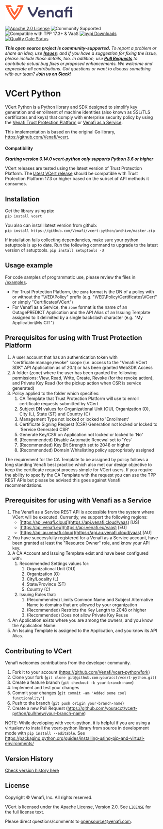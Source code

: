 [![Venafi](https://raw.githubusercontent.com/Venafi/.github/master/images/Venafi_logo.png)](https://www.venafi.com/)

[![Apache 2.0 License](https://img.shields.io/badge/License-Apache%202.0-blue.svg)](https://opensource.org/licenses/Apache-2.0)
![Community Supported](https://img.shields.io/badge/Support%20Level-Community-brightgreen)
![Compatible with TPP 17.3+ & VaaS](https://img.shields.io/badge/Compatibility-TPP%2017.3+%20%26%20VaaS-f9a90c)
[![pypi Downloads](https://img.shields.io/pypi/dw/vcert)](https://pypi.org/project/vcert/)
[![Quality Gate Status](https://sonarcloud.io/api/project_badges/measure?project=Venafi_vcert-python&metric=alert_status)](https://sonarcloud.io/summary/new_code?id=Venafi_vcert-python)

_**This open source project is community-supported.** To report a problem or share an idea, use
**[Issues](https://github.com/Venafi/vcert-python/issues)**; and if you have a suggestion for fixing the issue, please include those details, too.
In addition, use **[Pull Requests](https://github.com/Venafi/vcert-python/pulls)** to contribute actual bug fixes or proposed enhancements.
We welcome and appreciate all contributions. Got questions or want to discuss something with our team?
**[Join us on Slack](https://join.slack.com/t/venafi-integrations/shared_invite/zt-i8fwc379-kDJlmzU8OiIQOJFSwiA~dg)**!_

# VCert Python
 
VCert Python is a Python library and SDK  designed to simplify key generation and enrollment of machine identities
(also known as SSL/TLS certificates and keys) that comply with enterprise security policy by using the
[Venafi Trust Protection Platform](https://www.venafi.com/platform/trust-protection-platform) or
[Venafi as a Service](https://www.venafi.com/venaficloud).

This implementation is based on the original Go library, https://github.com/Venafi/vcert.

#### Compatibility
***Starting version 0.14.0 vcert-python only supports Python 3.6 or higher*** 

VCert releases are tested using the latest version of Trust Protection Platform.  The [latest VCert release](https://github.com/Venafi/vcert-python/releases/latest) should be compatible with Trust Protection Platform 17.3 or higher based on the subset of API methods it consumes.

## Installation
Get the library using pip:  
`pip install vcert`  

You also can install latest version from github:  
`pip install https://github.com/Venafi/vcert-python/archive/master.zip`

If installation fails collecting dependancies, make sure your python setuptools is up to date. Run the following command to upgrade to the latest version of setuptools.
`pip install setuptools -U`

## Usage example

For code samples of programmatic use, please review the files in [/examples](https://github.com/Venafi/vcert-python/tree/master/examples).
- For Trust Protection Platform, the `zone` format is the DN of a policy with or without the "\VED\Policy\" prefix (e.g. "\VED\Policy\Certificates\VCert" or simply "Certificates\VCert")
- For Venafi as a Service, the `zone` format is the name of an OutagePREDICT Application and the API Alias of an Issuing Template assigned to it delimited by a single backslash character (e.g. "My Application\My CIT")

## Prerequisites for using with Trust Protection Platform

1. A user account that has an authentication token with "certificate:manage,revoke" scope (i.e.
access to the "Venafi VCert SDK" API Application as of 20.1) or has been granted WebSDK Access
2. A folder (zone) where the user has been granted the following permissions: View, Read, Write,
Create, Revoke (for the revoke action), and Private Key Read (for the pickup action when CSR is
service generated)
3. Policy applied to the folder which specifies:
    1. CA Template that Trust Protection Platform will use to enroll certificate requests submitted by VCert
    2. Subject DN values for Organizational Unit (OU), Organization (O), City (L), State (ST) and Country (C)
    3. Management Type not locked or locked to 'Enrollment'
    4. Certificate Signing Request (CSR) Generation not locked or locked to 'Service Generated CSR'
    5. Generate Key/CSR on Application not locked or locked to 'No'
    6. (Recommended) Disable Automatic Renewal set to 'Yes'
    7. (Recommended) Key Bit Strength set to 2048 or higher
    8. (Recommended) Domain Whitelisting policy appropriately assigned

The requirement for the CA Template to be assigned by policy follows a long standing Venafi best
practice which also met our design objective to keep the certificate request process simple for
VCert users. If you require the ability to specify the CA Template with the request you can use the
TPP REST APIs but please be advised this goes against Venafi recommendations.

## Prerequisites for using with Venafi as a Service

1. The Venafi as a Service REST API is accessible from the system where VCert
will be executed. Currently, we support the following regions:
   - [https://api.venafi.cloud](https://api.venafi.cloud/vaas) [US]
   - [https://api.venafi.eu](https://api.venafi.eu/vaas) [EU]
   - [https://api.au.venafi.cloud](https://api.au.venafi.cloud/vaas) [AU]
2. You have successfully registered for a Venafi as a Service account, have been granted at least the
"Resource Owner" role, and know your API key.
3. A CA Account and Issuing Template exist and have been configured with:
    1. Recommended Settings values for:
        1. Organizational Unit (OU)
        2. Organization (O)
        3. City/Locality (L)
        4. State/Province (ST)
        5. Country (C)
    2. Issuing Rules that:
        1. (Recommended) Limits Common Name and Subject Alternative Name to domains that are allowed by your organization
        2. (Recommended) Restricts the Key Length to 2048 or higher
        3. (Recommended) Does not allow Private Key Reuse
4. An Application exists where you are among the owners, and you know the Application Name.
5. An Issuing Template is assigned to the Application, and you know its API Alias.

## Contributing to VCert

Venafi welcomes contributions from the developer community.

1. Fork it to your account (https://github.com/Venafi/vcert-python/fork)
2. Clone your fork (`git clone git@github.com:youracct/vcert-python.git`)
3. Create a feature branch (`git checkout -b your-branch-name`)
4. Implement and test your changes
5. Commit your changes (`git commit -am 'Added some cool functionality'`)
6. Push to the branch (`git push origin your-branch-name`)
7. Create a new Pull Request (https://github.com/youracct/vcert-python/pull/new/your-branch-name)

NOTE: While developing with vcert-python, it is helpful if you are using a virtualenv to
install the vcert-python library from source in development mode with `pip install --editable`.
See https://packaging.python.org/guides/installing-using-pip-and-virtual-environments/

## Version History

[Check version history here](https://github.com/Venafi/vcert-python/blob/master/docs/version_history.md)

## License

Copyright &copy; Venafi, Inc. All rights reserved.

VCert is licensed under the Apache License, Version 2.0. See [`LICENSE`](https://github.com/Venafi/vcert-python/blob/master/LICENSE) for the full license text.

Please direct questions/comments to opensource@venafi.com.
